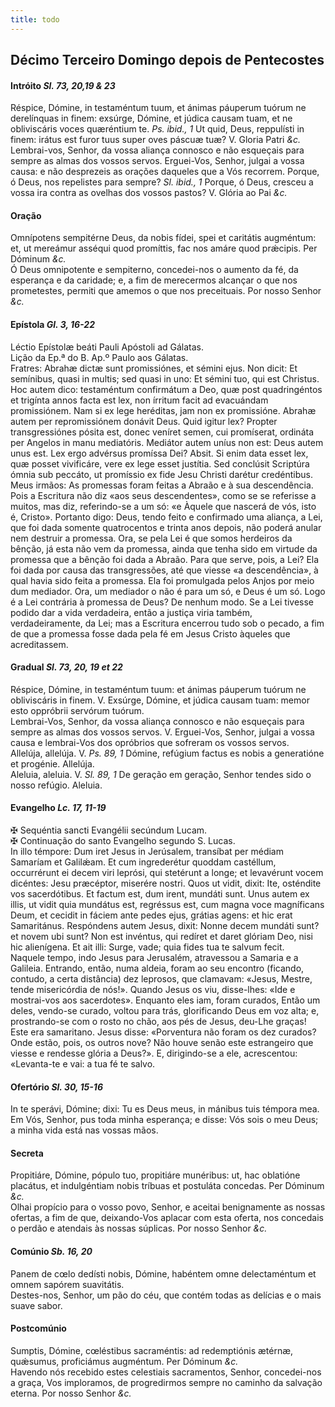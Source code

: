 ```yaml
---
title: todo
---
```

<h2 class="text-center">Décimo Terceiro Domingo depois de Pentecostes</h2>

<h4 class="text-center">Intróito <em>Sl. 73, 20,19 & 23</em></h4>
<div class="container-fluid">
<div class="row">
<div class="dropcap text-justify">
Réspice, Dómine, in testaméntum tuum, et ánimas páuperum tuórum ne derelínquas in finem: exsúrge, Dómine, et júdica causam tuam, et ne obliviscáris voces quæréntium te. <em>Ps. ibid., 1</em> Ut quid, Deus, reppulísti in finem: irátus est furor tuus super oves páscuæ tuæ?
V. Gloria Patri <em>&c.</em>
</div>
<div class="dropcap text-justify">
Lembrai-vos, Senhor, da vossa aliança connosco e não esqueçais para sempre as almas dos vossos servos. Erguei-Vos, Senhor, julgai a vossa causa: e não desprezeis as orações daqueles que a Vós recorrem. Porque, ó Deus, nos repelistes para sempre? <em>Sl. ibid., 1</em> Porque, ó Deus, cresceu a vossa ira contra as ovelhas dos vossos pastos?
V. Glória ao Pai <em>&c.</em>
</div>
</div>
</div>

<h4 class="text-center">Oração</h4>
<div class="container-fluid">
<div class="row">
<div class="dropcap text-justify">
Omnípotens sempitérne Deus, da nobis fídei, spei et caritátis augméntum: et, ut mereámur asséqui quod promíttis, fac nos amáre quod prǽcipis. Per Dóminum <em>&c.</em>
</div>
<div class="dropcap text-justify">
Ó Deus omnipotente e sempiterno, concedei-nos o aumento da fé, da esperança e da caridade; e, a fim de merecermos alcançar o que nos prometestes, permiti que amemos o que nos preceituais. Por nosso Senhor <em>&c.</em>
</div>
</div>
</div>

<h4 class="text-center">Epístola <em>Gl. 3, 16-22</em></h4>
<div class="container-fluid">
<div class="row">
<div class="text-justify">
Léctio Epístolæ beáti Pauli Apóstoli ad Gálatas.
</div>
<div class="text-justify">
Lição da Ep.ª do B. Ap.º Paulo aos Gálatas.
</div>
<div class="dropcap text-justify">
Fratres: Abrahæ dictæ sunt promissiónes, et sémini ejus. Non dicit: Et semínibus, quasi in multis; sed quasi in uno: Et sémini tuo, qui est Christus. Hoc autem dico: testaméntum confirmátum a Deo, quæ post quadringéntos et trigínta annos facta est lex, non írritum facit ad evacuándam promissiónem. Nam si ex lege heréditas, jam non ex promissióne. Abrahæ autem per repromissiónem donávit Deus. Quid igitur lex? Propter transgressiónes pósita est, donec veníret semen, cui promíserat, ordináta per Angelos in manu mediatóris. Mediátor autem uníus non est: Deus autem unus est. Lex ergo advérsus promíssa Dei? Absit. Si enim data esset lex, quæ posset vivificáre, vere ex lege esset justítia. Sed conclúsit Scriptúra ómnia sub peccáto, ut promíssio ex fide Jesu Christi darétur credéntibus.
</div>
<div class="dropcap text-justify">
Meus irmãos: As promessas foram feitas a Abraão e à sua descendência. Pois a Escritura não diz «aos seus descendentes», como se se referisse a muitos, mas diz, referindo-se a um só: «e Àquele que nascerá de vós, isto é, Cristo». Portanto digo: Deus, tendo feito e confirmado uma aliança, a Lei, que foi dada somente quatrocentos e trinta anos depois, não poderá anular nem destruir a promessa. Ora, se pela Lei é que somos herdeiros da bênção, já esta não vem da promessa, ainda que tenha sido em virtude da promessa que a bênção foi dada a Abraão. Para que serve, pois, a Lei? Ela foi dada por causa das transgressões, até que viesse «a descendência», à qual havia sido feita a promessa. Ela foi promulgada pelos Anjos por meio dum mediador. Ora, um mediador o não é para um só, e Deus é um só. Logo é a Lei contrária à promessa de Deus? De nenhum modo. Se a Lei tivesse podido dar a vida verdadeira, então a justiça viria também, verdadeiramente, da Lei; mas a Escritura encerrou tudo sob o pecado, a fim de que a promessa fosse dada pela fé em Jesus Cristo àqueles que acreditassem.
</div>
</div>
</div>

<h4 class="text-center">Gradual <em>Sl. 73, 20, 19 et 22</em></h4>
<div class="container-fluid">
<div class="row">
<div class="dropcap text-justify">
Réspice, Dómine, in testaméntum tuum: et ánimas páuperum tuórum ne obliviscáris in finem. V. Exsúrge, Dómine, et júdica causam tuam: memor esto oppróbrii servórum tuórum.
</div>
<div class="dropcap text-justify">
Lembrai-Vos, Senhor, da vossa aliança connosco e não esqueçais para sempre as almas dos vossos servos. V. Erguei-Vos, Senhor, julgai a vossa causa e lembrai-Vos dos opróbrios que sofreram os vossos servos.
</div>
<div class="text-justify">
Allelúja, allelúja. V. <em>Ps. 89, 1</em> Dómine, refúgium factus es nobis a generatióne et progénie. Allelúja.
</div>
<div class="text-justify">
Aleluia, aleluia. V. <em>Sl. 89, 1</em> De geração em geração, Senhor tendes sido o nosso refúgio. Aleluia.
</div>
</div>
</div>

<h4 class="text-center">Evangelho <em>Lc. 17, 11-19</em></h4>
<div class="container-fluid">
<div class="row">
<div class="text-justify">
<span class="text-danger">&#10016;</span> Sequéntia sancti Evangélii secúndum Lucam.
</div>
<div class="text-justify">
<span class="text-danger">&#10016;</span> Continuação do santo Evangelho segundo S. Lucas.
</div>
<div class="dropcap text-justify">
In illo témpore: Dum iret Jesus in Jerúsalem, transíbat per médiam Samaríam et Galilǽam. Et cum ingrederétur quoddam castéllum, occurrérunt ei decem viri leprósi, qui stetérunt a longe; et levavérunt vocem dicéntes: Jesu præcéptor, miserére nostri. Quos ut vidit, dixit: Ite, osténdite vos sacerdótibus. Et factum est, dum irent, mundáti sunt. Unus autem ex illis, ut vidit quia mundátus est, regréssus est, cum magna voce magníficans Deum, et cecidit in fáciem ante pedes ejus, grátias agens: et hic erat Samaritánus. Respóndens autem Jesus, dixit: Nonne decem mundáti sunt? et novem ubi sunt? Non est invéntus, qui redíret et daret glóriam Deo, nisi hic alienígena. Et ait illi: Surge, vade; quia fides tua te salvum fecit.
</div>
<div class="dropcap text-justify">
Naquele tempo, indo Jesus para Jerusalém, atravessou a Samaria e a Galileia. Entrando, então, numa aldeia, foram ao seu encontro (ficando, contudo, a certa distância) dez leprosos, que clamavam: «Jesus, Mestre, tende misericórdia de nós!». Quando Jesus os viu, disse-lhes: «Ide e mostrai-vos aos sacerdotes». Enquanto eles iam, foram curados, Então um deles, vendo-se curado, voltou para trás, glorificando Deus em voz alta; e, prostrando-se com o rosto no chão, aos pés de Jesus, deu-Lhe graças! Este era samaritano. Jesus disse: «Porventura não foram os dez curados? Onde estão, pois, os outros nove? Não houve senão este estrangeiro que viesse e rendesse glória a Deus?». E, dirigindo-se a ele, acrescentou: «Levanta-te e vai: a tua fé te salvo.
</div>
</div>
</div>

<h4 class="text-center">Ofertório <em>Sl. 30, 15-16</em></h4>
<div class="container-fluid">
<div class="row">
<div class="dropcap text-justify">
In te sperávi, Dómine; dixi: Tu es Deus meus, in mánibus tuis témpora mea.
</div>
<div class="dropcap text-justify">
Em Vós, Senhor, pus toda minha esperança; e disse: Vós sois o meu Deus; a minha vida está nas vossas mãos.
</div>
</div>
</div>

<h4 class="text-center">Secreta</h4>
<div class="container-fluid">
<div class="row">
<div class="dropcap text-justify">
Propitiáre, Dómine, pópulo tuo, propitiáre munéribus: ut, hac oblatióne placátus, et indulgéntiam nobis tríbuas et postuláta concedas. Per Dóminum <em>&c.</em>
</div>
<div class="dropcap text-justify">
Olhai propício para o vosso povo, Senhor, e aceitai benignamente as nossas ofertas, a fim de que, deixando-Vos aplacar com esta oferta, nos concedais o perdão e atendais às nossas súplicas. Por nosso Senhor <em>&c.</em>
</div>
</div>
</div>

<h4 class="text-center">Comúnio <em>Sb. 16, 20</em></h4>
<div class="container-fluid">
<div class="row">
<div class="dropcap text-justify">
Panem de cœlo dedísti nobis, Dómine, habéntem omne delectaméntum et omnem sapórem suavitátis.
</div>
<div class="dropcap text-justify">
Destes-nos, Senhor, um pão do céu, que contém todas as delícias e o mais suave sabor.
</div>
</div>
</div>

<h4 class="text-center">Postcomúnio</h4>
<div class="container-fluid">
<div class="row">
<div class="dropcap text-justify">
Sumptis, Dómine, cœléstibus sacraméntis: ad redemptiónis ætérnæ, quǽsumus, proficiámus augméntum. Per Dóminum <em>&c.</em>
</div>
<div class="dropcap text-justify">
Havendo nós recebido estes celestiais sacramentos, Senhor, concedei-nos a graça, Vos imploramos, de progredirmos sempre no caminho da salvação eterna. Por nosso Senhor <em>&c.</em>
</div>
</div>
</div>
